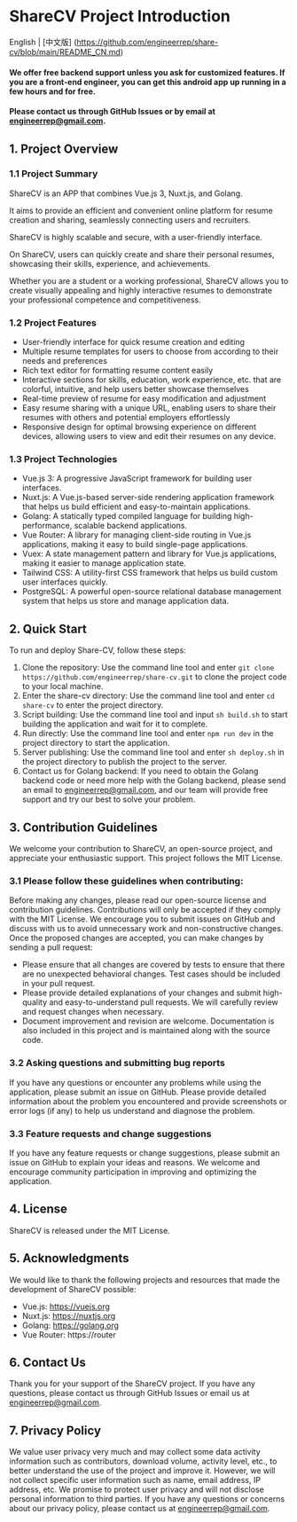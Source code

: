 # ShareCV Project Introduction
English | [中文版] (https://github.com/engineerrep/share-cv/blob/main/README_CN.md)

#### We offer free backend support unless you ask for customized features. If you are a front-end engineer, you can get this android app up running in a few hours and for free.

#### Please contact us through GitHub Issues or by email at [engineerrep@gmail.com](mailto:engineerrep@gmail.com).

## 1. Project Overview
### 1.1 Project Summary
ShareCV is an APP that combines Vue.js 3, Nuxt.js, and Golang. 

It aims to provide an efficient and convenient online platform for resume creation and sharing, seamlessly connecting users and recruiters. 

ShareCV is highly scalable and secure, with a user-friendly interface. 

On ShareCV, users can quickly create and share their personal resumes, showcasing their skills, experience, and achievements. 

Whether you are a student or a working professional, ShareCV allows you to create visually appealing and highly interactive resumes to demonstrate your professional competence and competitiveness.
### 1.2 Project Features
- User-friendly interface for quick resume creation and editing
- Multiple resume templates for users to choose from according to their needs and preferences
- Rich text editor for formatting resume content easily
- Interactive sections for skills, education, work experience, etc. that are colorful, intuitive, and help users better showcase themselves
- Real-time preview of resume for easy modification and adjustment
- Easy resume sharing with a unique URL, enabling users to share their resumes with others and potential employers effortlessly
- Responsive design for optimal browsing experience on different devices, allowing users to view and edit their resumes on any device.
### 1.3 Project Technologies
- Vue.js 3: A progressive JavaScript framework for building user interfaces.
- Nuxt.js: A Vue.js-based server-side rendering application framework that helps us build efficient and easy-to-maintain applications.
- Golang: A statically typed compiled language for building high-performance, scalable backend applications.
- Vue Router: A library for managing client-side routing in Vue.js applications, making it easy to build single-page applications.
- Vuex: A state management pattern and library for Vue.js applications, making it easier to manage application state.
- Tailwind CSS: A utility-first CSS framework that helps us build custom user interfaces quickly.
- PostgreSQL: A powerful open-source relational database management system that helps us store and manage application data.

## 2. Quick Start
To run and deploy Share-CV, follow these steps:

1. Clone the repository: Use the command line tool and enter `git clone https://github.com/engineerrep/share-cv.git` to clone the project code to your local machine.
2. Enter the share-cv directory: Use the command line tool and enter `cd share-cv` to enter the project directory.
3. Script building: Use the command line tool and input `sh build.sh` to start building the application and wait for it to complete.
4. Run directly: Use the command line tool and enter `npm run dev` in the project directory to start the application.
5. Server publishing: Use the command line tool and enter `sh deploy.sh` in the project directory to publish the project to the server.
6. Contact us for Golang backend: If you need to obtain the Golang backend code or need more help with the Golang backend, please send an email to engineerrep@gmail.com, and our team will provide free support and try our best to solve your problem.

## 3. Contribution Guidelines
We welcome your contribution to ShareCV, an open-source project, and appreciate your enthusiastic support. This project follows the MIT License. 
### 3.1 Please follow these guidelines when contributing:
Before making any changes, please read our open-source license and contribution guidelines. Contributions will only be accepted if they comply with the MIT License. 
We encourage you to submit issues on GitHub and discuss with us to avoid unnecessary work and non-constructive changes. Once the proposed changes are accepted, you can make changes by sending a pull request: 
- Please ensure that all changes are covered by tests to ensure that there are no unexpected behavioral changes. Test cases should be included in your pull request.
- Please provide detailed explanations of your changes and submit high-quality and easy-to-understand pull requests. We will carefully review and request changes when necessary. 
- Document improvement and revision are welcome. Documentation is also included in this project and is maintained along with the source code.

### 3.2 Asking questions and submitting bug reports
If you have any questions or encounter any problems while using the application, please submit an issue on GitHub. Please provide detailed information about the problem you encountered and provide screenshots or error logs (if any) to help us understand and diagnose the problem.

### 3.3 Feature requests and change suggestions
If you have any feature requests or change suggestions, please submit an issue on GitHub to explain your ideas and reasons. We welcome and encourage community participation in improving and optimizing the application.

## 4. License
ShareCV is released under the MIT License.

## 5. Acknowledgments
We would like to thank the following projects and resources that made the development of ShareCV possible:

- Vue.js: https://vuejs.org
- Nuxt.js: https://nuxtjs.org
- Golang: https://golang.org
- Vue Router: https://router

## 6. Contact Us
Thank you for your support of the ShareCV project. If you have any questions, please contact us through GitHub Issues or email us at engineerrep@gmail.com.

## 7. Privacy Policy
We value user privacy very much and may collect some data activity information such as contributors, download volume, activity level, etc., to better understand the use of the project and improve it. However, we will not collect specific user information such as name, email address, IP address, etc. We promise to protect user privacy and will not disclose personal information to third parties. If you have any questions or concerns about our privacy policy, please contact us at engineerrep@gmail.com.
